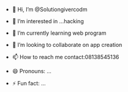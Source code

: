- 👋 Hi, I’m @Solutiongivercodm
- 👀 I’m interested in ...hacking
- 🌱 I’m currently learning web program
- 💞️ I’m looking to collaborate on app creation 
- 📫 How to reach me contact:08138545136
- 😄 Pronouns: ...

- ⚡ Fun fact: ...

<!---
Solutiongivercodm/Solutiongivercodm is a ✨ special ✨ repository because its `README.md` (this file) appears on your GitHub profile.
You can click the Preview link to take a look at your changes.
--->

